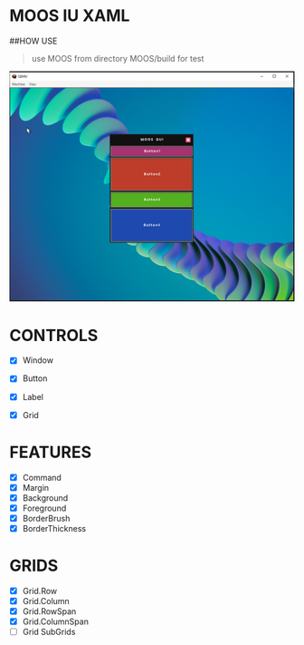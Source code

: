 # MOOS IU XAML

##HOW USE
>use MOOS from directory MOOS/build for test

![Main](images/screen1.png)

# CONTROLS
- [x] Window
- [x] Button
- [x] Label
- [x] Grid


# FEATURES
- [x] Command
- [x] Margin
- [x] Background
- [x] Foreground
- [x] BorderBrush
- [x] BorderThickness

# GRIDS
- [x] Grid.Row
- [x] Grid.Column
- [x] Grid.RowSpan
- [x] Grid.ColumnSpan
- [ ] Grid SubGrids
